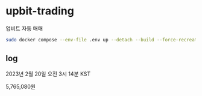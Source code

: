 # upbit-trading

업비트 자동 매매

```bash
sudo docker compose --env-file .env up --detach --build --force-recreate --remove-orphans
```

## log

2023년 2월 20일 오전 3시 14분 KST

5,765,080원

